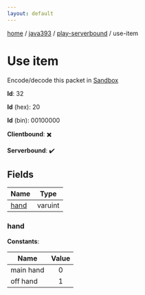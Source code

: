 ```yaml
---
layout: default
---
```


[home](/)  /  [java393](/protocol/java393)  /  [play-serverbound](/protocol/java393/play-serverbound)  /  use-item

# Use item

Encode/decode this packet in [Sandbox](../../../sandbox/java393#PlayServerbound.UseItem)

**Id**: 32

**Id** (hex): 20

**Id** (bin): 00100000

**Clientbound**: ✖️

**Serverbound**: ✔️

## Fields

Name | Type
---|---
[hand](#hand) | varuint

### hand

**Constants**:

Name | Value
---|:---:
main hand | 0
off hand | 1
